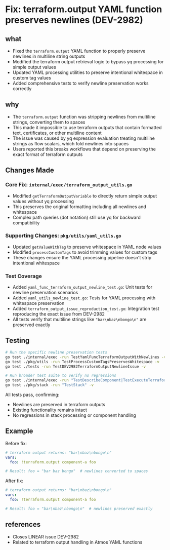 # Fix: terraform.output YAML function preserves newlines (DEV-2982)

## what
- Fixed the `terraform.output` YAML function to properly preserve newlines in multiline string outputs
- Modified the terraform output retrieval logic to bypass yq processing for simple output values
- Updated YAML processing utilities to preserve intentional whitespace in custom tag values
- Added comprehensive tests to verify newline preservation works correctly

## why
- The `terraform.output` function was stripping newlines from multiline strings, converting them to spaces
- This made it impossible to use terraform outputs that contain formatted text, certificates, or other multiline content
- The issue was caused by yq expression evaluation treating multiline strings as flow scalars, which fold newlines into spaces
- Users reported this breaks workflows that depend on preserving the exact format of terraform outputs

## Changes Made

### Core Fix: `internal/exec/terraform_output_utils.go`
- Modified `getTerraformOutputVariable` to directly return simple output values without yq processing
- This preserves the original formatting including all newlines and whitespace
- Complex path queries (dot notation) still use yq for backward compatibility

### Supporting Changes: `pkg/utils/yaml_utils.go`
- Updated `getValueWithTag` to preserve whitespace in YAML node values
- Modified `processCustomTags` to avoid trimming values for custom tags
- These changes ensure the YAML processing pipeline doesn't strip intentional whitespace

### Test Coverage
- Added `yaml_func_terraform_output_newline_test.go`: Unit tests for newline preservation scenarios
- Added `yaml_utils_newline_test.go`: Tests for YAML processing with whitespace preservation
- Added `terraform_output_issue_reproduction_test.go`: Integration test reproducing the exact issue from DEV-2982
- All tests verify that multiline strings like `"bar\nbaz\nbongo\n"` are preserved exactly

## Testing
```bash
# Run the specific newline preservation tests
go test ./internal/exec -run TestYamlFuncTerraformOutputWithNewlines -v
go test ./pkg/utils -run TestProcessCustomTagsPreservesWhitespace -v
go test ./tests -run TestDEV2982TerraformOutputNewlineIssue -v

# Run broader test suite to verify no regressions
go test ./internal/exec -run "TestDescribeComponent|TestExecuteTerraform" -v
go test ./pkg/stack -run "TestStack" -v
```

All tests pass, confirming:
- Newlines are preserved in terraform outputs
- Existing functionality remains intact
- No regressions in stack processing or component handling

## Example
Before fix:
```yaml
# terraform output returns: "bar\nbaz\nbongo\n"
vars:
  foo: !terraform.output component-a foo

# Result: foo = "bar baz bongo"  # newlines converted to spaces
```

After fix:
```yaml
# terraform output returns: "bar\nbaz\nbongo\n"
vars:
  foo: !terraform.output component-a foo

# Result: foo = "bar\nbaz\nbongo\n"  # newlines preserved exactly
```

## references
- Closes LINEAR issue DEV-2982
- Related to terraform output handling in Atmos YAML functions
